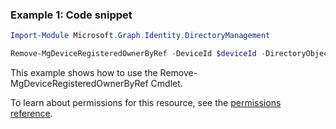 ### Example 1: Code snippet

```powershellImport-Module Microsoft.Graph.Identity.DirectoryManagement

Remove-MgDeviceRegisteredOwnerByRef -DeviceId $deviceId -DirectoryObjectId $directoryObjectId
```
This example shows how to use the Remove-MgDeviceRegisteredOwnerByRef Cmdlet.
To learn about permissions for this resource, see the [permissions reference](/graph/permissions-reference).

